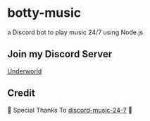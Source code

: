 # botty-music
a Discord bot to play music 24/7 using Node.js

## Join my Discord Server

[Underworld](https://discord.gg/hBu8eV)

## Credit

🙏 Special Thanks To [discord-music-24-7](https://github.com/moonstar-x/discord-music-24-7) 🙏
